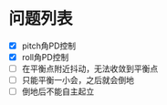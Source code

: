 # 问题列表

- [x] pitch角PD控制
- [x] roll角PD控制
- [ ] 在平衡点附近抖动，无法收敛到平衡点
- [ ] 只能平衡一小会，之后就会倒地
- [ ] 倒地后不能自主起立